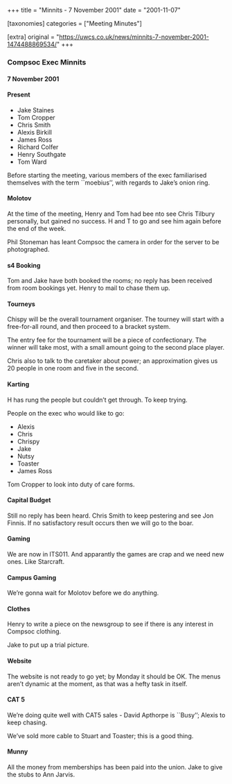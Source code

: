 +++
title = "Minnits - 7 November 2001"
date = "2001-11-07"

[taxonomies]
categories = ["Meeting Minutes"]

[extra]
original = "https://uwcs.co.uk/news/minnits-7-november-2001-1474488869534/"
+++

### Compsoc Exec Minnits

#### 7 November 2001

#### Present

  - Jake Staines
  - Tom Cropper
  - Chris Smith
  - Alexis Birkill
  - James Ross
  - Richard Colfer
  - Henry Southgate
  - Tom Ward

Before starting the meeting, various members of the exec familiarised themselves with the term \`\`moebius’’, with regards to Jake’s onion ring.

#### Molotov

At the time of the meeting, Henry and Tom had bee nto see Chris Tilbury personally, but gained no success. H and T to go and see him again before the end of the week.

Phil Stoneman has leant Compsoc the camera in order for the server to be photographed.

#### s4 Booking

Tom and Jake have both booked the rooms; no reply has been received from room bookings yet. Henry to mail to chase them up.

#### Tourneys

Chispy will be the overall tournament organiser. The tourney will start with a free-for-all round, and then proceed to a bracket system.

The entry fee for the tournament will be a piece of confectionary. The winner will take most, with a small amount going to the second place player.

Chris also to talk to the caretaker about power; an approximation gives us 20 people in one room and five in the second.

#### Karting

H has rung the people but couldn’t get through. To keep trying.

People on the exec who would like to go:

  - Alexis
  - Chris
  - Chrispy
  - Jake
  - Nutsy
  - Toaster
  - James Ross

Tom Cropper to look into duty of care forms.

#### Capital Budget

Still no reply has been heard. Chris Smith to keep pestering and see Jon Finnis. If no satisfactory result occurs then we will go to the boar.

#### Gaming

We are now in ITS011. And apparantly the games are crap and we need new ones. Like Starcraft.

#### Campus Gaming

We’re gonna wait for Molotov before we do anything.

#### Clothes

Henry to write a piece on the newsgroup to see if there is any interest in Compsoc clothing.

Jake to put up a trial picture.

#### Website

The website is not ready to go yet; by Monday it should be OK. The menus aren’t dynamic at the moment, as that was a hefty task in itself.

#### CAT 5

We’re doing quite well with CAT5 sales - David Apthorpe is \`\`Busy’’; Alexis to keep chasing.

We’ve sold more cable to Stuart and Toaster; this is a good thing.

#### Munny

All the money from memberships has been paid into the union. Jake to give the stubs to Ann Jarvis.
